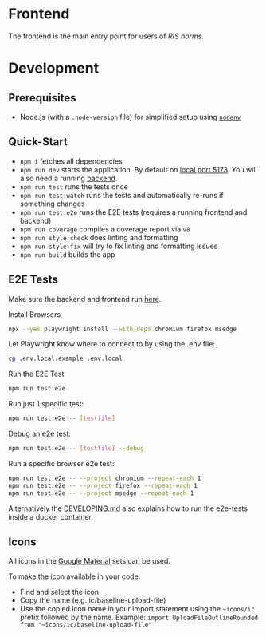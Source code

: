 # Frontend

The frontend is the main entry point for users of _RIS norms_.

# Development

## Prerequisites

- Node.js (with a `.node-version` file) for simplified setup using [`nodenv`](https://github.com/nodenv/nodenv)

## Quick-Start

- `npm i` fetches all dependencies
- `npm run dev` starts the application. By default on [local port 5173](http://localhost:5173). You will also need a running [backend](../backend/README.md).
- `npm run test` runs the tests once
- `npm run test:watch` runs the tests and automatically re-runs if something changes
- `npm run test:e2e` runs the E2E tests (requires a running frontend and backend)
- `npm run coverage` compiles a coverage report via `v8`
- `npm run style:check` does linting and formatting
- `npm run style:fix` will try to fix linting and formatting issues
- `npm run build` builds the app

## E2E Tests

Make sure the backend and frontend run [here](../DEVELOPING.md#how-to-run-locally).

Install Browsers

```bash
npx --yes playwright install --with-deps chromium firefox msedge
```

Let Playwright know where to connect to by using the .env file:

```bash
cp .env.local.example .env.local
```

Run the E2E Test

```bash
npm run test:e2e
```

Run just 1 specific test:

```bash
npm run test:e2e -- [testfile]
```

Debug an e2e test:

```bash
npm run test:e2e -- [testfile] --debug
```

Run a specific browser e2e test:

```bash
npm run test:e2e -- --project chromium --repeat-each 1
npm run test:e2e -- --project firefox --repeat-each 1
npm run test:e2e -- --project msedge --repeat-each 1
```

Alternatively the [DEVELOPING.md](../DEVELOPING.md#how-to-run-locally) also explains how to run the e2e-tests inside a
docker container.

## Icons

All icons in the [Google Material](https://icon-sets.iconify.design/ic) sets can be used.

To make the icon available in your code:

- Find and select the icon
- Copy the name (e.g. ic/baseline-upload-file)
- Use the copied icon name in your import statement using the `~icons/ic` prefix followed by the name. Example:
  `import UploadFileOutlineRounded from "~icons/ic/baseline-upload-file"`
